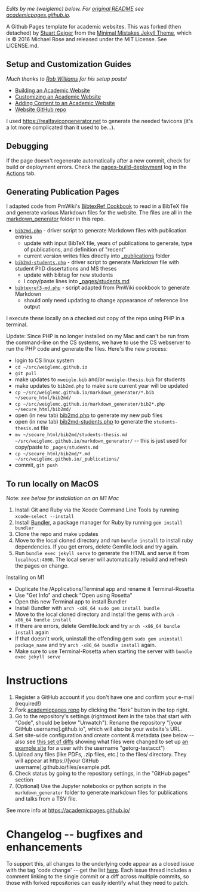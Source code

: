 *Edits by me (weiglemc) below.  For [original README](https://github.com/academicpages/academicpages.github.io/blob/master/README.md) see [academicpages.github.io](https://github.com/academicpages/academicpages.github.io).*

A Github Pages template for academic websites. This was forked (then detached) by [Stuart Geiger](https://github.com/staeiou) from the [Minimal Mistakes Jekyll Theme](https://mmistakes.github.io/minimal-mistakes/), which is © 2016 Michael Rose and released under the MIT License. See LICENSE.md.

## Setup and Customization Guides

*Much thanks to [Rob Williams](https://jayrobwilliams.com) for his setup posts!*

* [Building an Academic Website](https://jayrobwilliams.com/posts/2020/06/academic-website/)
* [Customizing an Academic Website](https://jayrobwilliams.com/posts/2020/07/customizing-website)
* [Adding Content to an Academic Website](https://jayrobwilliams.com/posts/2020/08/website-content/)
* [Website GitHub repo](https://github.com/jayrobwilliams/jayrobwilliams.github.io)

I used <https://realfavicongenerator.net> to generate the needed favicons (it's a lot more complicated than it used to be...).

## Debugging

If the page doesn't regenerate automatically after a new commit, check for build or deployment errors.  Check the [pages-build-deployment](https://github.com/weiglemc/weiglemc.github.io/actions/workflows/pages/pages-build-deployment) log in the [Actions](https://github.com/weiglemc/weiglemc.github.io/actions) tab.

## Generating Publication Pages

I adapted code from PmWiki's [BibtexRef Cookbook](https://www.pmwiki.org/wiki/Cookbook/BibtexRef) to read in a BibTeX file and generate various Markdown files for the website.  The files are all in the [markdown_generator](markdown_generator/) folder in this repo.

* [`bib2md.php`](markdown_generator/bib2md.php) - driver script to generate Markdown files with publication entries
   * update with input BibTeX file, years of publications to generate, type of publications, and definition of "recent"
   * current version writes files directly into [_publications](_publications/) folder
* [`bib2md-students.php`](markdown_generator/bib2md-students.php) - driver script to generate Markdown file with student PhD dissertations and MS theses
  * update with bibtag for new students
  * I copy/paste lines into [_pages/students.md](_pages/students.md)
* [`bibtexref3-md.php`](markdown_generator/bibtexref3-md.php) - script adapted from PmWiki cookbook to generate Markdown
  * should only need updating to change appearance of reference line output

I execute these locally on a checked out copy of the repo using PHP in a terminal.

Update: Since PHP is no longer installed on my Mac and can't be run from the command-line on the CS systems, we have to use the CS webserver to run the PHP code and generate the files.  Here's the new process:
* login to CS linux system
* `cd ~/src/weiglemc.github.io`
* `git pull`
* make updates to `mweigle.bib` and/or `mweigle-thesis.bib` for students
* make updates to `bib2md.php` to make sure current year will be updated
* `cp ~/src/weiglemc.github.io/markdown_generator/*.bib ~/secure_html/bib2md/`
* `cp ~/src/weiglemc.github.io/markdown_generator/bib2*.php ~/secure_html/bib2md/`
* open (in new tab) [bib2md.php](https://www.cs.odu.edu/~mweigle/bib2md/bib2md.php) to generate my new pub files
* open (in new tab) [bib2md-students.php](https://www.cs.odu.edu/~mweigle/bib2md/bib2md-students.php) to generate the `students-thesis.md` file
* `mv ~/secure_html/bib2md/students-thesis.md ~/src/weiglemc.github.io/markdown_generator/` -- this is just used for copy/paste to `_pages/students.md`
* `cp ~/secure_html/bib2md/*.md ~/src/weiglemc.github.io/_publications/`
* commit, `git push`

## To run locally on MacOS

Note: *see below for installation on an M1 Mac*

1. Install Git and Ruby via the Xcode Command Line Tools by running `xcode-select --install` 
1. Install [Bundler](https://bundler.io/), a package manager for Ruby by running `gem install bundler`
1. Clone the repo and make updates
1. Move to the local cloned directory and run `bundle install` to install ruby dependencies. If you get errors, delete Gemfile.lock and try again.
1. Run `bundle exec jekyll serve` to generate the HTML and serve it from `localhost:4000`. The local server will automatically rebuild and refresh the pages on change.

Installing on M1

* Duplicate the /Applications/Terminal app and rename it Terminal-Rosetta
* Use "Get Info" and check "Open using Rosetta"
* Open this new Terminal app to install Bundler
* Install Bundler with `arch -x86_64 sudo gem install bundle`
* Move to the local cloned directory and install the gems with `arch -x86_64 bundle install`
* If there are errors, delete Gemfile.lock and try `arch -x86_64 bundle install` again
* If that doesn't work, uninstall the offending gem `sudo gem uninstall package_name` and try `arch -x86_64 bundle install` again.
* Make sure to use Terminal-Rosetta when starting the server with `bundle exec jekyll serve`

# Instructions

1. Register a GitHub account if you don't have one and confirm your e-mail (required!)
1. Fork [academicpages repo](https://github.com/academicpages/academicpages.github.io) by clicking the "fork" button in the top right. 
1. Go to the repository's settings (rightmost item in the tabs that start with "Code", should be below "Unwatch"). Rename the repository "[your GitHub username].github.io", which will also be your website's URL.
1. Set site-wide configuration and create content & metadata (see below -- also see [this set of diffs](http://archive.is/3TPas) showing what files were changed to set up [an example site](https://getorg-testacct.github.io) for a user with the username "getorg-testacct")
1. Upload any files (like PDFs, .zip files, etc.) to the files/ directory. They will appear at https://[your GitHub username].github.io/files/example.pdf.  
1. Check status by going to the repository settings, in the "GitHub pages" section
1. (Optional) Use the Jupyter notebooks or python scripts in the `markdown_generator` folder to generate markdown files for publications and talks from a TSV file.

See more info at https://academicpages.github.io/

# Changelog -- bugfixes and enhancements


To support this, all changes to the underlying code appear as a closed issue with the tag 'code change' -- get the list [here](https://github.com/academicpages/academicpages.github.io/issues?q=is%3Aclosed%20is%3Aissue%20label%3A%22code%20change%22%20). Each issue thread includes a comment linking to the single commit or a diff across multiple commits, so those with forked repositories can easily identify what they need to patch.
